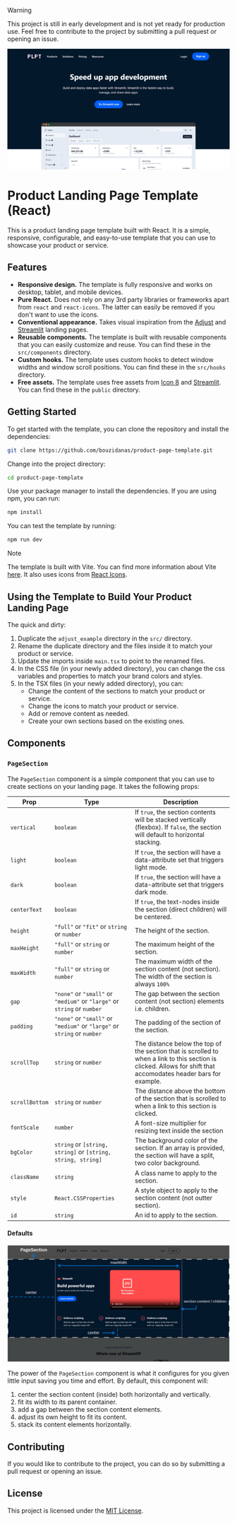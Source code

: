 >[!WARNING]
> This project is still in early development and is not yet ready for production use. Feel free to contribute to the project by submitting a pull request or opening an issue.

![product landing page screenshot](public/imgs/product-landing-page-screenshot.png)

# Product Landing Page Template (React)

This is a product landing page template built with React. It is a simple, responsive, configurable, and easy-to-use template that you can use to showcase your product or service.

## Features

- **Responsive design.** The template is fully responsive and works on desktop, tablet, and mobile devices.
- **Pure React.** Does not rely on any 3rd party libraries or frameworks apart from `react` and `react-icons`. The latter can easily be removed if you don't want to use the icons.
- **Conventional appearance.** Takes visual inspiration from the [Adjust](https://www.adjust.com/) and [Streamlit](https://www.streamlit.io/) landing pages.
- **Reusable components.** The template is built with reusable components that you can easily customize and reuse. You can find these in the `src/components` directory.
- **Custom hooks.** The template uses custom hooks to detect window widths and window scroll positions. You can find these in the `src/hooks` directory.
- **Free assets.** The template uses free assets from [Icon 8](https://icons8.com/illustrations) and [Streamlit](https://www.streamlit.io/). You can find these in the `public` directory.

## Getting Started

To get started with the template, you can clone the repository and install the dependencies:

```bash
git clone https://github.com/bouzidanas/product-page-template.git
```
Change into the project directory:
```bash
cd product-page-template
```
Use your package manager to install the dependencies. If you are using npm, you can run:
```bash
npm install
```
You can test the template by running:
```bash
npm run dev
```

>[!NOTE]
> The template is built with Vite. You can find more information about Vite [here](https://vitejs.dev/). It also uses icons from [React Icons](https://react-icons.github.io/react-icons/).


## Using the Template to Build Your Product Landing Page

The quick and dirty:

1. Duplicate the `adjust_example` directory in the `src/` directory.
2. Rename the duplicate directory and the files inside it to match your product or service.
3. Update the imports inside `main.tsx` to point to the renamed files.
4. In the CSS file (in your newly added directory), you can change the css variables and properties to match your brand colors and styles.
5. In the TSX files (in your newly added directory), you can:
    - Change the content of the sections to match your product or service.
    - Change the icons to match your product or service.
    - Add or remove content as needed.
    - Create your own sections based on the existing ones.

## Components

### `PageSection`

The `PageSection` component is a simple component that you can use to create sections on your landing page. It takes the following props:

| Prop | Type | Description |
| --- | --- | --- |
| `vertical` | `boolean` | If `true`, the section contents will be stacked vertically (flexbox). If `false`, the section will default to horizontal stacking. |
| `light` | `boolean` | If `true`, the section will have a data-attribute set that triggers light mode. |
| `dark` | `boolean` | If `true`, the section will have a data-attribute set that triggers dark mode. |
| `centerText` | `boolean` | If `true`, the text-nodes inside the section (direct children) will be centered. |
| `height` | `"full"` or `"fit"` or `string` or `number` | The height of the section. |
| `maxHeight` | `"full"` or `string` or `number` | The maximum height of the section. |
| `maxWidth` | `"full"` or `string` or `number` | The maximum width of the section content (not section). The width of the section is always `100%` |
| `gap` | `"none"` or `"small"` or `"medium"` or `"large"` or `string` or `number` | The gap between the section content (not section) elements i.e. children. |
| `padding` | `"none"` or `"small"` or `"medium"` or `"large"` or `string` or `number` | The padding of the section of the section. |
| `scrollTop` | `string` or `number` | The distance below the top of the section that is scrolled to when a link to this section is clicked. Allows for shift that accomodates header bars for example. |
| `scrollBottom` | `string` or `number` | The distance above the bottom of the section that is scrolled to when a link to this section is clicked. |
| `fontScale` | `number` | A font-size multiplier for resizing text inside the section |
| `bgColor` | `string` or `[string, string]` or `[string, string, string]` | The background color of the section. If an array is provided, the section will have a split, two color background. |
| `className` | `string` | A class name to apply to the section. |
| `style` | `React.CSSProperties` | A style object to apply to the section content (not outter section). |
| `id` | `string` | An id to apply to the section. |

#### Defaults

![PageSection defaults](public/imgs/plpt-pagesection-wnotes.png)

The power of the `PageSection` component is what it configures for you given little input saving you time and effort. By default, this component will:

1. center the section content (inside) both horizontally and vertically. 
2. fit its width to its parent container.
3. add a gap between the section content elements.
4. adjust its own height to fit its content.
5. stack its content elements horizontally.
   

## Contributing

If you would like to contribute to the project, you can do so by submitting a pull request or opening an issue.

## License

This project is licensed under the [MIT License](https://github.com/bouzidanas/product-page-template?tab=MIT-1-ov-file#readme).